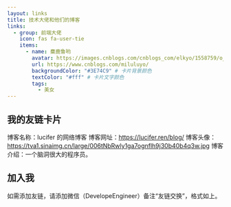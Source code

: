 ```yaml
---
layout: links
title: 技术大佬和他们的博客
links:
  - group: 前端大佬
    icon: fas fa-user-tie
    items:
      - name: 麋鹿鲁哟
        avatar: https://images.cnblogs.com/cnblogs_com/elkyo/1558759/o_o_my.jpg
        url: https://www.cnblogs.com/miluluyo/
        backgroundColor: "#3E74C9" # 卡片背景颜色
        textColor: "#fff" # 卡片文字颜色
        tags:
          - 美女
---
```


## 我的友链卡片

博客名称：lucifer 的网络博客
博客网址：https://lucifer.ren/blog/
博客头像：https://tva1.sinaimg.cn/large/006tNbRwly1ga7ognflh9j30b40b4q3w.jpg
博客介绍：一个脑洞很大的程序员。

## 加入我

如需添加友链，请添加微信（DevelopeEngineer）备注“友链交换”，格式如上。
